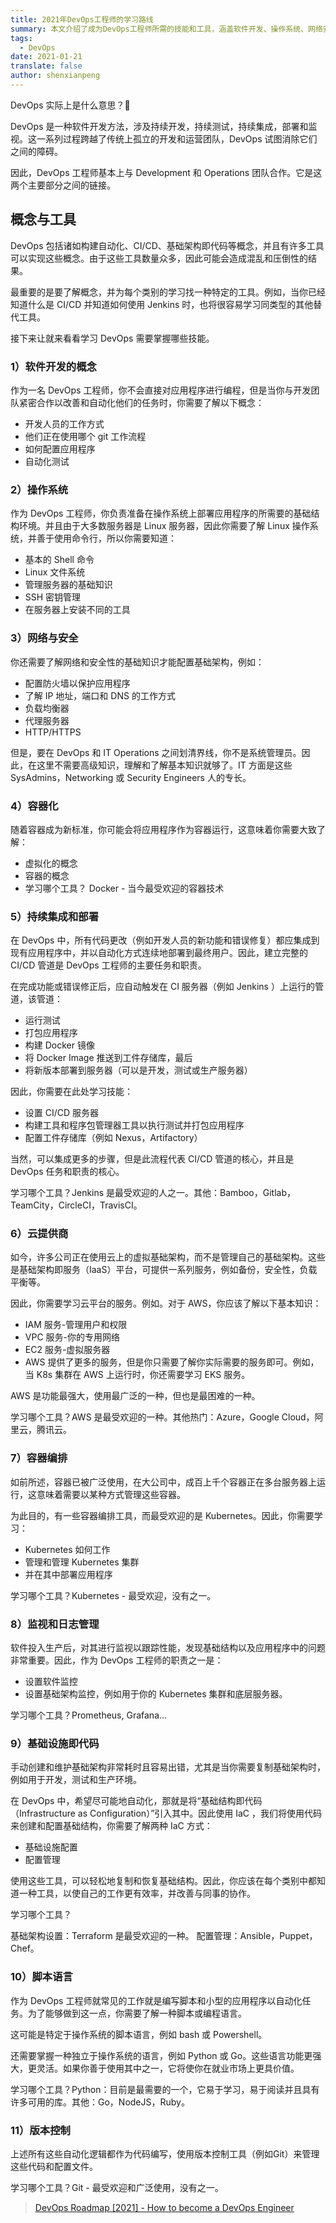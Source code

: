 ```yaml
---
title: 2021年DevOps工程师的学习路线
summary: 本文介绍了成为DevOps工程师所需的技能和工具，涵盖软件开发、操作系统、网络安全、容器化、持续集成与部署等方面的知识。
tags:
  - DevOps
date: 2021-01-21
translate: false
author: shenxianpeng
---
```


DevOps 实际上是什么意思？🤔

DevOps 是一种软件开发方法，涉及持续开发，持续测试，持续集成，部署和监视。这一系列过程跨越了传统上孤立的开发和运营团队，DevOps 试图消除它们之间的障碍。

因此，DevOps 工程师基本上与 Development 和 Operations 团队合作。它是这两个主要部分之间的链接。


## 概念与工具

DevOps 包括诸如构建自动化、CI/CD、基础架构即代码等概念，并且有许多工具可以实现这些概念。由于这些工具数量众多，因此可能会造成混乱和压倒性的结果。

最重要的是要了解概念，并为每个类别的学习找一种特定的工具。例如，当你已经知道什么是 CI/CD 并知道如何使用 Jenkins 时，也将很容易学习同类型的其他替代工具。

接下来让就来看看学习 DevOps 需要掌握哪些技能。

### 1）软件开发的概念

作为一名 DevOps 工程师，你不会直接对应用程序进行编程，但是当你与开发团队紧密合作以改善和自动化他们的任务时，你需要了解以下概念：

* 开发人员的工作方式
* 他们正在使用哪个 git 工作流程
* 如何配置应用程序
* 自动化测试

### 2）操作系统

作为 DevOps 工程师，你负责准备在操作系统上部署应用程序的所需要的基础结构环境。并且由于大多数服务器是 Linux 服务器，因此你需要了解 Linux 操作系统，并善于使用命令行，所以你需要知道：

* 基本的 Shell 命令
* Linux 文件系统
* 管理服务器的基础知识
* SSH 密钥管理
* 在服务器上安装不同的工具

### 3）网络与安全

你还需要了解网络和安全性的基础知识才能配置基础架构，例如：

* 配置防火墙以保护应用程序
* 了解 IP 地址，端口和 DNS 的工作方式
* 负载均衡器
* 代理服务器
* HTTP/HTTPS

但是，要在 DevOps 和 IT Operations 之间划清界线，你不是系统管理员。因此，在这里不需要高级知识，理解和了解基本知识就够了。IT 方面是这些 SysAdmins，Networking 或 Security Engineers 人的专长。

### 4）容器化

随着容器成为新标准，你可能会将应用程序作为容器运行，这意味着你需要大致了解：

* 虚拟化的概念
* 容器的概念
* 学习哪个工具？ Docker - 当今最受欢迎的容器技术

### 5）持续集成和部署

在 DevOps 中，所有代码更改（例如开发人员的新功能和错误修复）都应集成到现有应用程序中，并以自动化方式连续地部署到最终用户。因此，建立完整的 CI/CD 管道是 DevOps 工程师的主要任务和职责。

在完成功能或错误修正后，应自动触发在 CI 服务器（例如 Jenkins ）上运行的管道，该管道：

* 运行测试
* 打包应用程序
* 构建 Docker 镜像
* 将 Docker Image 推送到工件存储库，最后
* 将新版本部署到服务器（可以是开发，测试或生产服务器）

因此，你需要在此处学习技能：

* 设置 CI/CD 服务器
* 构建工具和程序包管理器工具以执行测试并打包应用程序
* 配置工件存储库（例如 Nexus，Artifactory）

当然，可以集成更多的步骤，但是此流程代表 CI/CD 管道的核心，并且是 DevOps 任务和职责的核心。

学习哪个工具？Jenkins 是最受欢迎的人之一。其他：Bamboo，Gitlab，TeamCity，CircleCI，TravisCI。

### 6）云提供商

如今，许多公司正在使用云上的虚拟基础架构，而不是管理自己的基础架构。这些是基础架构即服务（IaaS）平台，可提供一系列服务，例如备份，安全性，负载平衡等。

因此，你需要学习云平台的服务。例如。对于 AWS，你应该了解以下基本知识：

* IAM 服务-管理用户和权限
* VPC 服务-你的专用网络
* EC2 服务-虚拟服务器
* AWS 提供了更多的服务，但是你只需要了解你实际需要的服务即可。例如，当 K8s 集群在 AWS 上运行时，你还需要学习 EKS 服务。

AWS 是功能最强大，使用最广泛的一种，但也是最困难的一种。

学习哪个工具？AWS 是最受欢迎的一种。其他热门：Azure，Google Cloud，阿里云，腾讯云。

### 7）容器编排

如前所述，容器已被广泛使用，在大公司中，成百上千个容器正在多台服务器上运行，这意味着需要以某种方式管理这些容器。

为此目的，有一些容器编排工具，而最受欢迎的是 Kubernetes。因此，你需要学习：

* Kubernetes 如何工作
* 管理和管理 Kubernetes 集群
* 并在其中部署应用程序

学习哪个工具？Kubernetes - 最受欢迎，没有之一。

### 8）监视和日志管理

软件投入生产后，对其进行监视以跟踪性能，发现基础结构以及应用程序中的问题非常重要。因此，作为 DevOps 工程师的职责之一是：

* 设置软件监控
* 设置基础架构监控，例如用于你的 Kubernetes 集群和底层服务器。

学习哪个工具？Prometheus, Grafana...

### 9）基础设施即代码

手动创建和维护基础架构非常耗时且容易出错，尤其是当你需要复制基础架构时，例如用于开发，测试和生产环境。

在 DevOps 中，希望尽可能地自动化，那就是将“基础结构即代码（Infrastructure as Configuration）”引入其中。因此使用 IaC ，我们将使用代码来创建和配置基础结构，你需要了解两种 IaC 方式：

* 基础设施配置
* 配置管理

使用这些工具，可以轻松地复制和恢复基础结构。因此，你应该在每个类别中都知道一种工具，以使自己的工作更有效率，并改善与同事的协作。

学习哪个工具？

基础架构设置：Terraform 是最受欢迎的一种。
配置管理：Ansible，Puppet，Chef。

### 10）脚本语言

作为 DevOps 工程师就常见的工作就是编写脚本和小型的应用程序以自动化任务。为了能够做到这一点，你需要了解一种脚本或编程语言。

这可能是特定于操作系统的脚本语言，例如 bash 或 Powershell。

还需要掌握一种独立于操作系统的语言，例如 Python 或 Go。这些语言功能更强大，更灵活。如果你善于使用其中之一，它将使你在就业市场上更具价值。

学习哪个工具？Python：目前是最需要的一个，它易于学习，易于阅读并且具有许多可用的库。其他：Go，NodeJS，Ruby。

### 11）版本控制

上述所有这些自动化逻辑都作为代码编写，使用版本控制工具（例如Git）来管理这些代码和配置文件。

学习哪个工具？Git - 最受欢迎和广泛使用，没有之一。

> [DevOps Roadmap [2021] - How to become a DevOps Engineer](https://dev.to/techworld_with_nana/devops-roadmap-2021-how-to-become-a-devops-engineer-1n9p)
